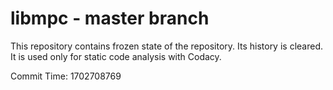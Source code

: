 # libmpc - master branch

This repository contains frozen state of the repository.
Its history is cleared. It is used only for static code
analysis with Codacy.

Commit Time: 1702708769